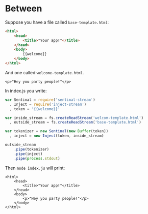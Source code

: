 # Between #

Suppose you have a file called `base-template.html`:
```html 
<html>
    <head>
        <title>"Your app!"</title>
    </head>
    <body>
        {{welcome}}
    </body>
</html>
```

And one called `welcome-template.html`.
```
<p>"Hey you party people!"</p>
```

In index.js you write:
```javascript
var Sentinal = require('sentinal-stream')
  , Inject = require('inject-stream')
  , token = '{{welcome}}'

var inside_stream = fs.createReadStream('welcom-template.html')
  , outside_stream = fs.createReadStream('base-template.html')

var tokenizer = new Sentinal(new Buffer(token))
  , inject = new Inject(token, inside_stream)

outside_stream
    .pipe(tokenizer)
    .pipe(inject)
    .pipe(process.stdout)
```

Then `node index.js` will print:

```
<html>
    <head>
        <title>"Your app!"</title>
    </head>
    <body>
        <p>"Hey you party people!"</p>
    </body>
</html>
```
